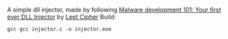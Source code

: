A simple dll injector, made by following [Malware development 101: Your first ever DLL Injector](https://www.youtube.com/watch?v=RasdnQmM3IY) by [Leet Cipher](https://www.youtube.com/@LeetCipher)
Build:
```
gcc gcc injector.c -o injector.exe
```
